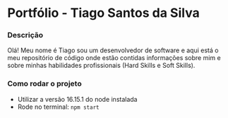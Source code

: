 # Portfólio - Tiago Santos da Silva

### Descrição

Olá! Meu nome é Tiago sou um desenvolvedor de software e aqui está o meu repositório de código onde estão contidas informações sobre mim e sobre minhas habilidades profissionais (Hard Skills e Soft Skills).

### Como rodar o projeto

- Utilizar a versão 16.15.1 do node instalada
- Rode no terminal: `npm start`
